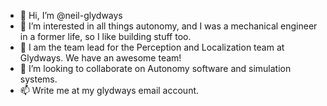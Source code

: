 - 👋 Hi, I’m @neil-glydways
- 👀 I’m interested in all things autonomy, and I was a mechanical engineer in a former life, so I like building stuff too.  
- 🌱 I am the team lead for the Perception and Localization team at Glydways.  We have an awesome team!
- 💞️ I’m looking to collaborate on Autonomy software and simulation systems.  
- 📫 Write me at my glydways email account.  
